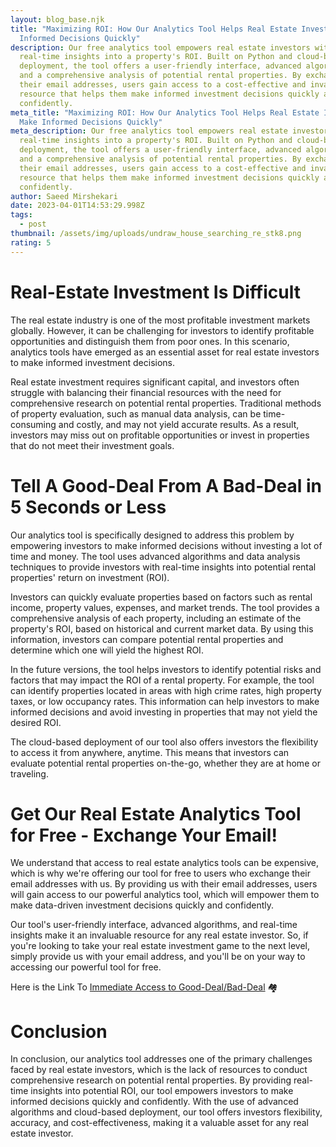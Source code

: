 ```yaml
---
layout: blog_base.njk
title: "Maximizing ROI: How Our Analytics Tool Helps Real Estate Investors Make
  Informed Decisions Quickly"
description: Our free analytics tool empowers real estate investors with
  real-time insights into a property's ROI. Built on Python and cloud-based
  deployment, the tool offers a user-friendly interface, advanced algorithms,
  and a comprehensive analysis of potential rental properties. By exchanging
  their email addresses, users gain access to a cost-effective and invaluable
  resource that helps them make informed investment decisions quickly and
  confidently.
meta_title: "Maximizing ROI: How Our Analytics Tool Helps Real Estate Investors
  Make Informed Decisions Quickly"
meta_description: Our free analytics tool empowers real estate investors with
  real-time insights into a property's ROI. Built on Python and cloud-based
  deployment, the tool offers a user-friendly interface, advanced algorithms,
  and a comprehensive analysis of potential rental properties. By exchanging
  their email addresses, users gain access to a cost-effective and invaluable
  resource that helps them make informed investment decisions quickly and
  confidently.
author: Saeed Mirshekari
date: 2023-04-01T14:53:29.998Z
tags:
  - post
thumbnail: /assets/img/uploads/undraw_house_searching_re_stk8.png
rating: 5
---
```

# Real-Estate Investment Is Difficult

The real estate industry is one of the most profitable investment markets globally. However, it can be challenging for investors to identify profitable opportunities and distinguish them from poor ones. In this scenario, analytics tools have emerged as an essential asset for real estate investors to make informed investment decisions.

Real estate investment requires significant capital, and investors often struggle with balancing their financial resources with the need for comprehensive research on potential rental properties. Traditional methods of property evaluation, such as manual data analysis, can be time-consuming and costly, and may not yield accurate results. As a result, investors may miss out on profitable opportunities or invest in properties that do not meet their investment goals.

# Tell A Good-Deal From A Bad-Deal in 5 Seconds or Less

Our analytics tool is specifically designed to address this problem by empowering investors to make informed decisions without investing a lot of time and money. The tool uses advanced algorithms and data analysis techniques to provide investors with real-time insights into potential rental properties' return on investment (ROI).

Investors can quickly evaluate properties based on factors such as rental income, property values, expenses, and market trends. The tool provides a comprehensive analysis of each property, including an estimate of the property's ROI, based on historical and current market data. By using this information, investors can compare potential rental properties and determine which one will yield the highest ROI.

In the future versions, the tool helps investors to identify potential risks and factors that may impact the ROI of a rental property. For example, the tool can identify properties located in areas with high crime rates, high property taxes, or low occupancy rates. This information can help investors to make informed decisions and avoid investing in properties that may not yield the desired ROI. 

The cloud-based deployment of our tool also offers investors the flexibility to access it from anywhere, anytime. This means that investors can evaluate potential rental properties on-the-go, whether they are at home or traveling.

# Get Our Real Estate Analytics Tool for Free - Exchange Your Email!

We understand that access to real estate analytics tools can be expensive, which is why we're offering our tool for free to users who exchange their email addresses with us. By providing us with their email addresses, users will gain access to our powerful analytics tool, which will empower them to make data-driven investment decisions quickly and confidently. 

Our tool's user-friendly interface, advanced algorithms, and real-time insights make it an invaluable resource for any real estate investor. So, if you're looking to take your real estate investment game to the next level, simply provide us with your email address, and you'll be on your way to accessing our powerful tool for free.

Here is the Link To [Immediate Access to Good-Deal/Bad-Deal](https://smirs-dashboard-streamlit-app-5ure4r.streamlit.app/) 🏘️

# Conclusion

In conclusion, our analytics tool addresses one of the primary challenges faced by real estate investors, which is the lack of resources to conduct comprehensive research on potential rental properties. By providing real-time insights into potential ROI, our tool empowers investors to make informed decisions quickly and confidently. With the use of advanced algorithms and cloud-based deployment, our tool offers investors flexibility, accuracy, and cost-effectiveness, making it a valuable asset for any real estate investor.